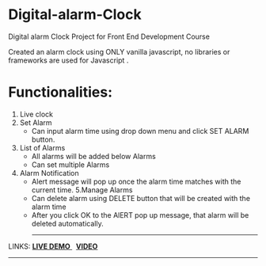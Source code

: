 # Digital-alarm-Clock
Digital alarm Clock Project for Front End Development Course

Created an alarm clock using ONLY vanilla javascript, no libraries or frameworks are used for Javascript .

# Functionalities:

 1. Live clock
 2. Set Alarm
    - Can input alarm time using drop down menu and click SET ALARM button.
 3. List of Alarms
    - All alarms will be added below Alarms
    - Can set multiple Alarms
 4. Alarm Notification
    - Alert message will pop up once the alarm time matches with the current time.
 5.Manage Alarms
    - Can delete alarm using DELETE button that will be created with the alarm time
    - After you click OK to the AlERT pop up message, that alarm will be deleted automatically. <hr>
  

LINKS: <a href = "https://thecodermanrr.github.io/Digital-alarm-Clock/"> <b>LIVE DEMO</b> </a> &nbsp;  <a href = "https://youtu.be/OyWshOHG_Aw"> <b>VIDEO</b> </a> <br><hr>
